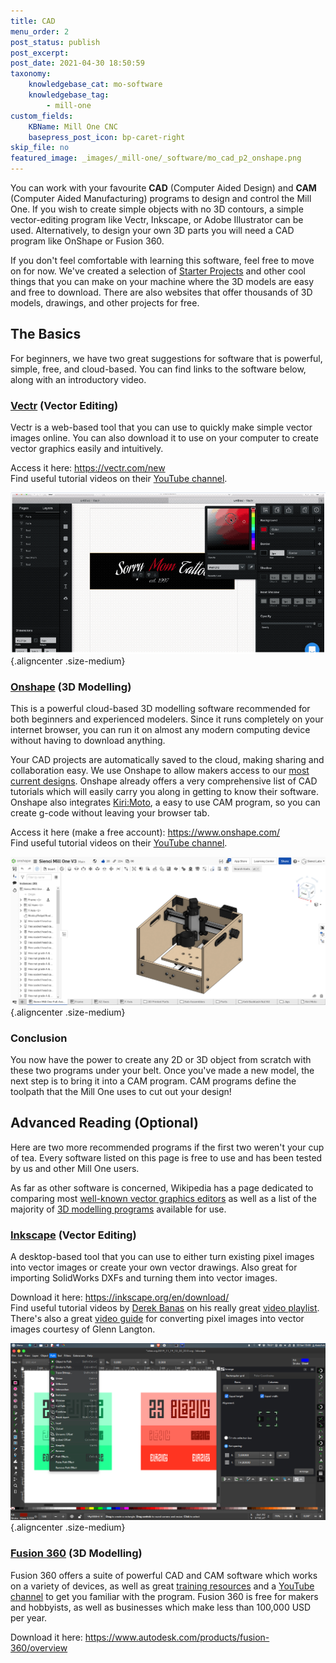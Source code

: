 ```yaml
---
title: CAD
menu_order: 2
post_status: publish
post_excerpt: 
post_date: 2021-04-30 18:50:59
taxonomy:
    knowledgebase_cat: mo-software
    knowledgebase_tag:
        - mill-one
custom_fields:
    KBName: Mill One CNC
    basepress_post_icon: bp-caret-right
skip_file: no
featured_image: _images/_mill-one/_software/mo_cad_p2_onshape.png
---
```


You can work with your favourite <b>CAD</b> (Computer Aided Design) and <b>CAM</b> (Computer Aided Manufacturing) programs to design and control the Mill One. If you wish to create simple objects with no 3D contours, a simple vector-editing program like Vectr, Inkscape, or Adobe Illustrator can be used. Alternatively, to design your own 3D parts you will need a CAD program like OnShape or Fusion 360.

If you don't feel comfortable with learning this software, feel free to move on for now. We've created a selection of <a href="https://resources.sienci.com/view/mo-more-projects/" target="_blank" rel="noopener">Starter Projects</a> and other cool things that you can make on your machine where the 3D models are easy and free to download. There are also websites that offer thousands of 3D models, drawings, and other projects for free.

## The Basics

For beginners, we have two great suggestions for software that is powerful, simple, free, and cloud-based. You can find links to the software below, along with an introductory video.

### <a href="https://vectr.com/" target="_blank" rel="noopener">Vectr</a> (Vector Editing)

Vectr is a web-based tool that you can use to quickly make simple vector images online. You can also download it to use on your computer to create vector graphics easily and intuitively.

Access it here: <a href="https://vectr.com/new" target="_blank" rel="noopener">https://vectr.com/new</a><br>
Find useful tutorial videos on their <a href="https://www.YouTube.com/channel/UC-cJMcXP4znmrj8_DF-EuvA/featured?disable_polymer=1" target="_blank" rel="noopener">YouTube channel</a>.

![](/_images/_mill-one/_software/mo_cad_p1_Vectr.png){.aligncenter .size-medium}

### <a href="https://www.onshape.com" target="_blank" rel="noopener">Onshape</a> (3D Modelling)

This is a powerful cloud-based 3D modelling software recommended for both beginners and experienced modelers. Since it runs completely on your internet browser, you can run it on almost any modern computing device without having to download anything.

Your CAD projects are automatically saved to the cloud, making sharing and collaboration easy. We use Onshape to allow makers access to our <a href="https://CAD.onshape.com/documents/cef8a67838682ca79f64237c/w/22ad8b2c367c8fc81ca0ada0/e/1367d08d70a3f7ccdd669df3" target="_blank" rel="noopener">most current designs</a>. Onshape already offers a very comprehensive list of CAD tutorials which will easily carry you along in getting to know their software. Onshape also integrates <a href="https://grid.space/kiri/" target="_blank" rel="noopener">Kiri:Moto</a>, a easy to use CAM program, so you can create g-code without leaving your browser tab.

Access it here (make a free account): <a href="https://www.onshape.com/" target="_blank" rel="noopener">https://www.onshape.com/</a><br>
Find useful tutorial videos on their <a href="https://www.YouTube.com/channel/UCTvd5lUSLtTH8Qcd7Pl1nQg" target="_blank" rel="noopener">YouTube channel</a>.

![](/_images/_mill-one/_software/mo_cad_p2_onshape.png){.aligncenter .size-medium}

### Conclusion

You now have the power to create any 2D or 3D object from scratch with these two programs under your belt. Once you've made a new model, the next step is to bring it into a CAM program. CAM programs define the toolpath that the Mill One uses to cut out your design!

## Advanced Reading (Optional)

Here are two more recommended programs if the first two weren't your cup of tea. Every software listed on this page is free to use and has been tested by us and other Mill One users.

As far as other software is concerned, Wikipedia has a page dedicated to comparing most <a href="https://en.wikipedia.org/wiki/Comparison_of_vector_graphics_editors" target="_blank" rel="noopener">well-known vector graphics editors</a> as well as a list of the majority of <a href="https://en.wikipedia.org/wiki/List_of_3D_modeling_software" target="_blank" rel="noopener">3D modelling programs</a> available for use.

### <a href="https://inkscape.org/" target="_blank" rel="noopener">Inkscape</a> (Vector Editing)

A desktop-based tool that you can use to either turn existing pixel images into vector images or create your own vector drawings. Also great for importing SolidWorks DXFs and turning them into vector images.

Download it here: <a href="https://inkscape.org/en/download/" target="_blank" rel="noopener">https://inkscape.org/en/download/</a><br>
Find useful tutorial videos by <a href="https://www.YouTube.com/channel/UCwRXb5dUK4cvsHbx-rGzSgw" target="_blank" rel="noopener">Derek Banas</a> on his really great <a href="https://www.YouTube.com/watch?v=zUIOEXssTSE&amp;list=PLGLfVvz_LVvTSi9bKrvGR2_DBg0Tv8Dxo" target="_blank" rel="noopener">video playlist</a>.<br>
There's also a great <a href="https://youtu.be/W0V-4O9x9Uk" target="_blank" rel="noopener">video guide</a> for converting pixel images into vector images courtesy of Glenn Langton.

![](/_images/_mill-one/_software/mo_cad_p3_Inkscape.png){.aligncenter .size-medium}

### <a href="https://www.autodesk.com/products/fusion-360/overview" target="_blank" rel="noopener">Fusion 360</a> (3D Modelling)

Fusion 360 offers a suite of powerful CAD and CAM software which works on a variety of devices, as well as great <a href="https://academy.autodesk.com/software/fusion-360" target="_blank" rel="noopener">training resources</a> and a <a href="https://www.YouTube.com/user/AutodeskFusion360" target="_blank" rel="noopener">YouTube channel</a> to get you familiar with the program. Fusion 360 is free for makers and hobbyists, as well as businesses which make less than 100,000 USD per year.

Download it here: <a href="https://www.autodesk.com/products/fusion-360/overview" target="_blank" rel="noopener">https://www.autodesk.com/products/fusion-360/overview</a>
